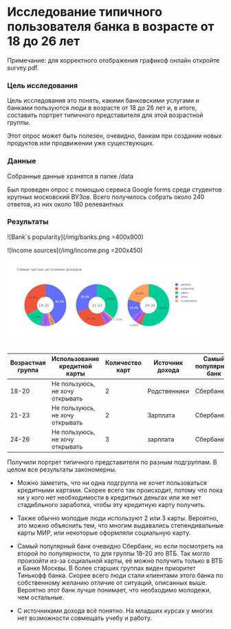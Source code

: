 # Исследование типичного пользователя банка в возрасте от 18 до 26 лет

Примечание: для корректного отображения графикоф онлайн откройте survey.pdf.

### Цель исследования
Цель исследования это понять, какими банковскими услугами и банками пользуются люди в возрасте от 18 до 26 лет и, в итоге, составить портрет типичного представителя для этой возрастной группы. 

Этот опрос может быть полезен, очевидно, банкам при создании новых продуктов или продвижении уже существующих.

### Данные
Собранные данные хранятся в папке /data

Был проведен опрос с помощью сервиса Google forms среди студентов крупных московский ВУЗов. Всего получилось собрать около 240 ответов, из них около 180 релевантных


### Результаты

![Bank\`s popularity](/img/banks.png =400x900)

![Income sources](/img/income.png =200x450)

<img src="/img/income.png" width="450" height="200"/>

|Возрастная группа|Использование кредитной карты  |Количество карт|Источник дохода|Самый популярный банк|Второй по популрности банк|
|-----------------|-------------------------------|---------------|---------------|---------------------|--------------------------|
|18-20            |Не пользуюсь, не хочу открывать|2              | Родственники  | Сбербанк            | ВТБ                      |
|21-23            |Не пользуюсь, не хочу открывать|2              | Зарплата      | Сбербанк            | Тинькофф                 |
|24-26            |Не пользуюсь, не хочу открывать|3              | зарплата      | Сбербанк            | Тинькофф                 |

Получили портрет типичного представителя по разным подгруппам. В целом все результаты закономерны. 
* Можно заметить, что ни одна подгруппа не хочет пользоваться кредитными картами. Скорее всего так происходит, потому что пока ни у кого нет необходимости в кредитных деньгах или же нет стадибльного заработка, чтобы эту кредитную карту получить.

* Также обычно молодые люди используют 2 или 3 карты. Вероятно, это можно объяснить тем, что многим выдавались степендивальные карты МИР, или некоторые оформляли социальную карту.

* Самый популярный банк очевидно Сбербанк, но если посмотреть на второй по популярности, то для группы 18-20 это ВТБ. Так могло произойти из-за социальной карты, её можно получить только в ВТБ и Банке Москвы. В более старших группах виден приоритет Тинькофф банка. Скорее всего люди стали клиентами этого банка по собственному желанию отличие от ситуаций, описанных выше. Вероятно этот банк лучше понимает, что необходимо молодежи, чем остальные.  

* С источниками дохода всё понятно. На младших курсах у многих нет возможности совмещать учебу и работу. 